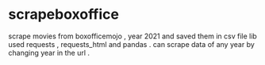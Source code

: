 # scrapeboxoffice
scrape movies from boxofficemojo , year 2021 and saved them in csv file 
lib used requests , requests_html and pandas .
can scrape data of any year by changing year in the url .

